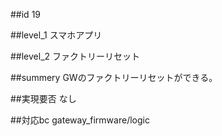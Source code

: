 ##id
19

##level_1
スマホアプリ

##level_2
ファクトリーリセット

##summery
GWのファクトリーリセットができる。

##実現要否
なし

##対応bc
gateway_firmware/logic

